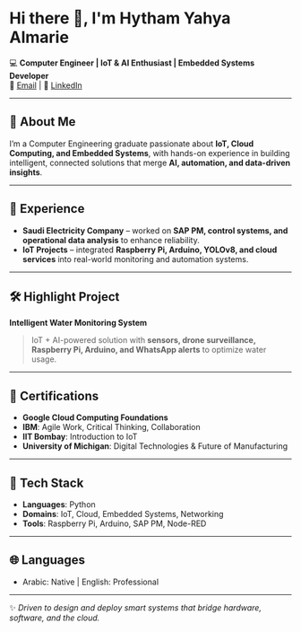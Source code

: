 # Hi there 👋, I'm Hytham Yahya Almarie

💻 **Computer Engineer | IoT & AI Enthusiast | Embedded Systems Developer**  
📧 [Email](mailto:hytham.almarie@gmail.com) | 
🔗 [LinkedIn](https://www.linkedin.com/in/hytham-almarie/)  

---

## 🚀 About Me
I’m a Computer Engineering graduate passionate about **IoT, Cloud Computing, and Embedded Systems**, with hands-on experience in building intelligent, connected solutions that merge **AI, automation, and data-driven insights**.  

---

## 💼 Experience
- **Saudi Electricity Company** – worked on **SAP PM, control systems, and operational data analysis** to enhance reliability.  
- **IoT Projects** – integrated **Raspberry Pi, Arduino, YOLOv8, and cloud services** into real-world monitoring and automation systems.  

---

## 🛠️ Highlight Project
**Intelligent Water Monitoring System**  
> IoT + AI-powered solution with **sensors, drone surveillance, Raspberry Pi, Arduino, and WhatsApp alerts** to optimize water usage.  

---

## 📑 Certifications
- **Google Cloud Computing Foundations**  
- **IBM**: Agile Work, Critical Thinking, Collaboration  
- **IIT Bombay**: Introduction to IoT  
- **University of Michigan**: Digital Technologies & Future of Manufacturing  

---

## 🧰 Tech Stack
- **Languages**: Python  
- **Domains**: IoT, Cloud, Embedded Systems, Networking  
- **Tools**: Raspberry Pi, Arduino, SAP PM, Node-RED  

---

## 🌐 Languages
- Arabic: Native | English: Professional  

---

✨ *Driven to design and deploy smart systems that bridge hardware, software, and the cloud.*  
